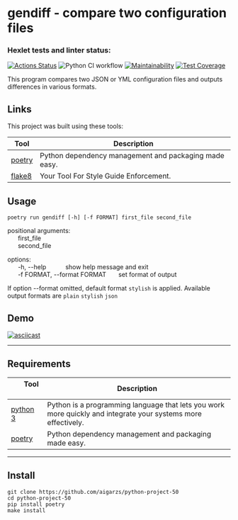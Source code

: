 # gendiff - compare two configuration files
### Hexlet tests and linter status:
[![Actions Status](https://github.com/aigarzs/python-project-50/actions/workflows/hexlet-check.yml/badge.svg)](https://github.com/aigarzs/python-project-50/actions)
![Python CI workflow](https://github.com/aigarzs/python-project-50/actions/workflows/python_ci.yml/badge.svg)
[![Maintainability](https://api.codeclimate.com/v1/badges/97015e3e7bc8423ec52b/maintainability)](https://codeclimate.com/github/aigarzs/python-project-50/maintainability)
[![Test Coverage](https://api.codeclimate.com/v1/badges/97015e3e7bc8423ec52b/test_coverage)](https://codeclimate.com/github/aigarzs/python-project-50/test_coverage)

This program compares two JSON or YML configuration files 
and outputs differences in various formats.

## Links

This project was built using these tools:

| Tool                                           | Description                                           |
|------------------------------------------------|-------------------------------------------------------|
| [poetry](https://poetry.eustace.io/)           | Python dependency management and packaging made easy. |
| [flake8](https://flake8.pycqa.org/en/latest/)  | Your Tool For Style Guide Enforcement.                |


## Usage

`poetry run gendiff [-h] [-f FORMAT] first_file second_file`  
  
positional arguments:  
&nbsp; &nbsp; &nbsp; first_file  
&nbsp; &nbsp; &nbsp; second_file  
  
options:  
&nbsp; &nbsp; &nbsp; -h, --help &nbsp; &nbsp; &nbsp; &nbsp; &nbsp; show help message and exit  
&nbsp; &nbsp; &nbsp; -f FORMAT, --format FORMAT  &nbsp; &nbsp; &nbsp; set format of output  
  
If option --format omitted, default format `stylish` is applied.
Available output formats are `plain` `stylish` `json`
  
  
## Demo
[![asciicast](https://asciinema.org/a/KdAJcfbbLxFVwJ081zpw6xs17.svg)](https://asciinema.org/a/KdAJcfbbLxFVwJ081zpw6xs17)

---
## Requirements

| &nbsp; &nbsp; &nbsp; Tool &nbsp; &nbsp; &nbsp;| Description                                                                                                   |
|-----------------------------------------------|---------------------------------------------------------------------------------------------------------------|
| [python 3](https://www.python.org/downloads/) | Python is a programming language that lets you work more quickly and integrate your systems more effectively. |
| [poetry](https://poetry.eustace.io/)          | Python dependency management and packaging made easy.                                                         |


---
## Install
```
git clone https://github.com/aigarzs/python-project-50
cd python-project-50
pip install poetry
make install
```

